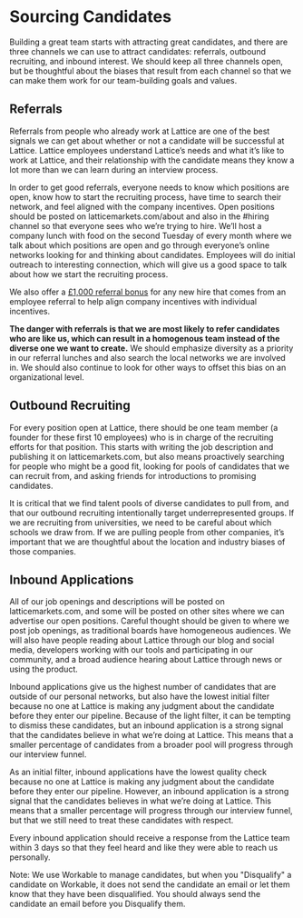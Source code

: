 # Sourcing Candidates

Building a great team starts with attracting great candidates, and there are three channels we can use to attract candidates: referrals, outbound recruiting, and inbound interest.  We should keep all three channels open, but be thoughtful about the biases that result from each channel so that we can make them work for our team-building goals and values.

## Referrals

Referrals from people who already work at Lattice are one of the best signals we can get about whether or not a candidate will be successful at Lattice. Lattice employees understand Lattice’s needs and what it’s like to work at Lattice, and their relationship with the candidate means they know a lot more than we can learn during an interview process.

In order to get good referrals, everyone needs to know which positions are open, know how to start the recruiting process, have time to search their network, and feel aligned with the company incentives. Open positions should be posted on latticemarkets.com/about and also in the #hiring channel so that everyone sees who we’re trying to hire. We’ll host a company lunch with food on the second Tuesday of every month where we talk about which positions are open and go through everyone’s online networks looking for and thinking about candidates. Employees will do initial outreach to interesting connection, which will give us a good space to talk about how we start the recruiting process.

We also offer a [£1,000 referral bonus](https://github.com/carlosnasillo/handbook/blob/master/Benefits%20and%20Perks/Referral%20Bonuses.md) for any new hire that comes from an employee referral to help align company incentives with individual incentives.

**The danger with referrals is that we are most likely to refer candidates who are like us, which can result in a homogenous team instead of the diverse one we want to create.** We should emphasize diversity as a priority in our referral lunches and also search the local networks we are involved in. We should also continue to look for other ways to offset this bias on an organizational level.

## Outbound Recruiting

For every position open at Lattice, there should be one team member (a founder for these first 10 employees) who is in charge of the recruiting efforts for that position. This starts with writing the job description and publishing it on latticemarkets.com, but also means proactively searching for people who might be a good fit, looking for pools of candidates that we can recruit from, and asking friends for introductions to promising candidates.

It is critical that we find talent pools of diverse candidates to pull from, and that our outbound recruiting intentionally target underrepresented groups. If we are recruiting from universities, we need to be careful about which schools we draw from. If we are pulling people from other companies, it’s important that we are thoughtful about the location and industry biases of those companies.

## Inbound Applications

All of our job openings and descriptions will be posted on latticemarkets.com, and some will be posted on other sites where we can advertise our open positions. Careful thought should be given to where we post job openings, as traditional boards have homogeneous audiences. We will also have people reading about Lattice through our blog and social media, developers working with our tools and participating in our community, and a broad audience hearing about Lattice through news or using the product.

Inbound applications give us the highest number of candidates that are outside of our personal networks, but also have the lowest initial filter because no one at Lattice is making any judgment about the candidate before they enter our pipeline. Because of the light filter, it can be tempting to dismiss these candidates, but an inbound application is a strong signal that the candidates believe in what we’re doing at Lattice. This means that a smaller percentage of candidates from a broader pool will progress through our interview funnel.

As an initial filter, inbound applications have the lowest quality check because no one at Lattice is making any judgment about the candidate before they enter our pipeline. However, an inbound application is a strong signal that the candidates believes in what we’re doing at Lattice. This means that a smaller percentage will progress through our interview funnel, but that we still need to treat these candidates with respect.

Every inbound application should receive a response from the Lattice team within 3 days so that they feel heard and like they were able to reach us personally.

Note: We use Workable to manage candidates, but when you "Disqualify" a candidate on Workable, it does not send the candidate an email or let them know that they have been disqualified. You should always send the candidate an email before you Disqualify them.
